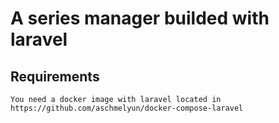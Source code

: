 # A series manager builded with laravel
## Requirements
    You need a docker image with laravel located in https://github.com/aschmelyun/docker-compose-laravel
